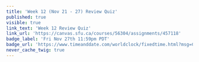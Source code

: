 ```yaml
---
title: 'Week 12 (Nov 21 - 27) Review Quiz'
published: true
visible: true
link_text: 'Week 12 Review Quiz'
link_url: 'https://canvas.sfu.ca/courses/56304/assignments/457118'
badge_label: 'Fri Nov 27th 11:59pm PDT'
badge_url: 'https://www.timeanddate.com/worldclock/fixedtime.html?msg=CMPT-363+Week+12+Review+Quiz+Due+Date&iso=20201127T235900'
never_cache_twig: true
---
```

